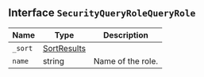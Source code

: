 ## Interface `SecurityQueryRoleQueryRole`

| Name | Type | Description |
| - | - | - |
| `_sort` | [SortResults](./SortResults.md) | &nbsp; |
| `name` | string | Name of the role. |
